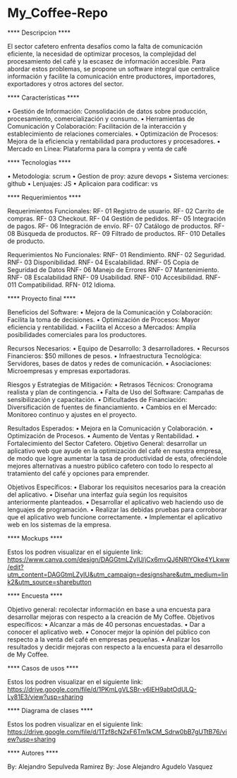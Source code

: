 # My_Coffee-Repo


**** Descripcion ****

El sector cafetero enfrenta desafíos como la falta de comunicación eficiente, la necesidad de optimizar procesos, la complejidad del procesamiento del café y la escasez de información accesible. Para abordar estos problemas, se propone un software integral que centralice información y facilite la comunicación entre productores, importadores, exportadores y otros actores del sector.


**** Características ****

• Gestión de Información: Consolidación de datos sobre producción, procesamiento, comercialización y consumo. 
• Herramientas de Comunicación y Colaboración: Facilitación de la interacción y establecimiento de relaciones comerciales. 
• Optimización de Procesos: Mejora de la eficiencia y rentabilidad para productores y procesadores. 
• Mercado en Línea: Plataforma para la compra y venta de café

**** Tecnologias ****

• Metodologia: scrum
• Gestion de proy: azure devops 
• Sistema verciones: github 
• Lenjuajes: JS 
• Aplicaion para codificar: vs


**** Requerimientos ****

Requerimientos Funcionales: RF- 01 Registro de usuario. RF- 02 Carrito de compras. RF- 03 Checkout. RF- 04 Gestión de pedidos. RF- 05 Integración de pagos. RF- 06 Integración de envío. RF- 07 Catálogo de productos. RF- 08 Búsqueda de productos. RF- 09 Filtrado de productos. RF- 010 Detalles de producto.

Requerimientos No Funcionales: RNF- 01 Rendimiento. RNF- 02 Seguridad. RNF- 03 Disponibilidad. RNF- 04 Escalabilidad. RNF- 05 Copia de Seguridad de Datos RNF- 06 Manejo de Errores RNF- 07 Mantenimiento. RNF- 08 Escalabilidad RNF- 09 Usabilidad. RNF- 010 Accesibilidad. RNF- 011 Compatibilidad. RFN- 012 Idioma.

**** Proyecto final ****

Beneficios del Software: • Mejora de la Comunicación y Colaboración: Facilita la toma de decisiones. • Optimización de Procesos: Mayor eficiencia y rentabilidad. • Facilita el Acceso a Mercados: Amplía posibilidades comerciales para los productores.

Recursos Necesarios: • Equipo de Desarrollo: 3 desarrolladores. • Recursos Financieros: $50 millones de pesos. • Infraestructura Tecnológica: Servidores, bases de datos y redes de comunicación. • Asociaciones: Microempresas y empresas exportadoras.

Riesgos y Estrategias de Mitigación: • Retrasos Técnicos: Cronograma realista y plan de contingencia. • Falta de Uso del Software: Campañas de sensibilización y capacitación. • Dificultades de Financiación: Diversificación de fuentes de financiamiento. • Cambios en el Mercado: Monitoreo continuo y ajustes en el proyecto.

Resultados Esperados: • Mejora en la Comunicación y Colaboración. • Optimización de Procesos. • Aumento de Ventas y Rentabilidad. • Fortalecimiento del Sector Cafetero. Objetivo General: desarrollar un aplicativo web que ayude en la optimización del café en nuestra empresa, de modo que logre aumentar la tasa de productividad de esta, ofreciéndole mejores alternativas a nuestro público cafetero con todo lo respecto al tratamiento del café y opciones para emprender.

Objetivos Específicos: • Elaborar los requisitos necesarios para la creación del aplicativo. • Diseñar una interfaz guía según los requisitos anteriormente planteados. • Desarrollar el aplicativo web haciendo uso de lenguajes de programación. • Realizar las debidas pruebas para corroborar que el aplicativo web funcione correctamente. • Implementar el aplicativo web en los sistemas de la empresa.


**** Mockups ****

Estos los podren visualizar en el siguiente link: https://www.canva.com/design/DAGGtmLZyIU/jCx6mvQJ6NRlYOke4YLkww/edit?utm_content=DAGGtmLZyIU&utm_campaign=designshare&utm_medium=link2&utm_source=sharebutton

**** Encuesta ****

Objetivo general: recolectar información en base a una encuesta para desarrollar mejoras con respecto a la creación de My Coffee. Objetivos específicos: 
• Alcanzar a más de 40 personas encuestadas. 
• Dar a conocer el aplicativo web. 
• Conocer mejor la opinión del público con respecto a la venta del café en empresas pequeñas. 
• Analizar los resultados y decidir mejoras con respecto a la encuesta para el desarrollo de My Coffee.


**** Casos de usos **** 

Estos los podren visualizar en el siguiente link: https://drive.google.com/file/d/1PKmLgVLSBr-v6lEH9abtOdULQ-Ly81E3/view?usp=sharing


**** Diagrama de clases **** 

Estos los podren visualizar en el siguiente link: https://drive.google.com/file/d/1Tzf8cN2xF6Tm1kCM_Sdrw0bB7gUTtB76/view?usp=sharing

**** Autores ****

By: Alejandro Sepulveda Ramirez By: Jose Alejandro Agudelo Vasquez